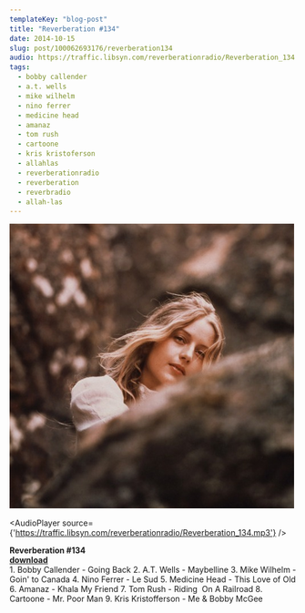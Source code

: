 ```yaml
---
templateKey: "blog-post"
title: "Reverberation #134"
date: 2014-10-15
slug: post/100062693176/reverberation134
audio: https://traffic.libsyn.com/reverberationradio/Reverberation_134.mp3
tags:
  - bobby callender
  - a.t. wells
  - mike wilhelm
  - nino ferrer
  - medicine head
  - amanaz
  - tom rush
  - cartoone
  - kris kristoferson
  - allahlas
  - reverberationradio
  - reverberation
  - reverbradio
  - allah-las
---
```


![Reverberation #134](../images/fc26bba4ab30c2c169eeb83c7be437cba098ac9e8bbf6afe8c1d1d19a35e8365.jpg)

<AudioPlayer source={'https://traffic.libsyn.com/reverberationradio/Reverberation_134.mp3'} />

<p><strong>Reverberation #134<a href="https://traffic.libsyn.com/reverberationradio/Reverberation_134.mp3"><br />download<br /></a></strong>1. Bobby Callender - Going Back
2. A.T. Wells - Maybelline
3. Mike Wilhelm - Goin' to Canada
4. Nino Ferrer - Le Sud
5. Medicine Head - This Love of Old
6. Amanaz - Khala My Friend
7. Tom Rush - Riding &nbsp;On A Railroad
8. Cartoone - Mr. Poor Man
9. Kris Kristofferson - Me &amp; Bobby McGee
</p>
